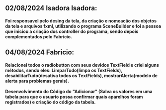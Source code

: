 ## 02/08/2024 Isadora Isadora: 
#### Foi responsavel pelo desing da tela, da criação e nomeacão dos objetos da tela e arquivos fxml, utilizando o programa SceneBuilder e foi a pessoa que iniciou a criação dos controller do programa, sendo depois complementados pelo Fabricio. 
## 04/08/2024 Fabricio:
#### Relacionei todos o radiobutton com seus devidos TextField e criei alguns métodos, sendo eles: LimparTudo(limpa os TextFields), desabilitarTudo(desativa todos os TextFields), mostrarAlerta(modelo de alerta para problemas gerais).<br><br> Desenvolvimento do Código do "Adicionar" (Salva os valores em uma tabela para que o usuario possa confirmar quais aparelhos foram registrados) e criação do código da tabela.
